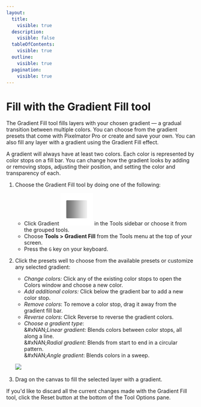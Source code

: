 ```yaml
---
layout:
  title:
    visible: true
  description:
    visible: false
  tableOfContents:
    visible: true
  outline:
    visible: true
  pagination:
    visible: true
---
```


# Fill with the Gradient Fill tool

The Gradient Fill tool fills layers with your chosen gradient — a gradual transition between multiple colors. You can choose from the gradient presets that come with Pixelmator Pro or create and save your own. You can also fill any layer with a gradient using the Gradient Fill effect.

A gradient will always have at least two colors. Each color is represented by color stops on a fill bar. You can change how the gradient looks by adding or removing stops, adjusting their position, and setting the color and transparency of each.

1. Choose the Gradient Fill tool by doing one of the following:&#x20;
   * Click Gradient <img src="../.gitbook/assets/Gradient-Fill.png" alt="" data-size="line"> in the Tools sidebar or choose it from the grouped tools.
   * Choose **Tools > Gradient Fill** from the Tools menu at the top of your screen.
   * Press the `G` key on your keyboard.
2.  Click the presets well to choose from the available presets or customize any selected gradient:

    * _Change colors:_ Click any of the existing color stops to open the Colors window and choose a new color.
    * _Add additional colors:_ Click below the gradient bar to add a new color stop.
    * _Remove colors_: To remove a color stop, drag it away from the gradient fill bar.
    * _Reverse colors_: Click Reverse to reverse the gradient colors.
    * _Choose a gradient type_: \
      &#xNAN;_&#x4C;inear gradient:_ Blends colors between color stops, all along a line.\
      &#xNAN;_&#x52;adial gradient_: Blends from start to end in a circular pattern.\
      &#xNAN;_&#x41;ngle gradient_: Blends colors in a sweep.

    ![](https://help.pixelmator.com/pixelmator-pro/3.5/assets/English/1605706640000.png)
3. Drag on the canvas to fill the selected layer with a gradient.

If you'd like to discard all the current changes made with the Gradient Fill tool, click the Reset button at the bottom of the Tool Options pane.
